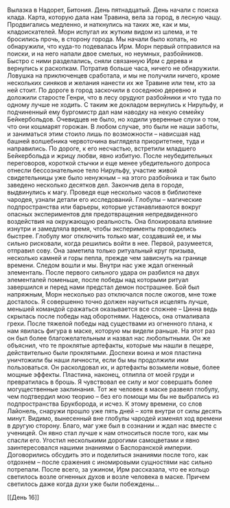 Вылазка в Надорет, Битония. День пятнадцатый.
День начали с поиска клада. Карта, которую дала нам Травина, вела за город, в лесную чащу. Продвигались медленно, и наткнулись на таких же, как и мы, кладоискателей. Морн испугал их жутким видом из шлема, и те бросились прочь, в сторону города. Мы начали было копать, но обнаружили, что куда-то подевалась Ирм. Морн первый отправился на поиски, и на него напали двое смелых, но неумных, разбойников. Быстро с ними разделались, сняли связанную Ирм с дерева и вернулись к раскопкам. Потратив больше часа, ничего не обнаружили. Ловушка на приключенцев сработала, и мы не получили ничего, кроме нескольких синяков и желания нанести их же Травине или тем, кто за ней стоит. По дороге в город заскочили в соседнюю деревню и доложили старосте Генри, что в лесу орудуют разбойники и что туда по одному лучше не ходить. С таким же докладом вернулись к Нирульфу, и подчиненный ему бургомистр дал нам наводку на некую семейку Бейкербольдов. Очевидцев не было, но ходили уверенные слухи о том, что они кошмарят горожан. В любом случае, это были не наши заботы, и заниматься этим стоило лишь по возможности – нависшая над башней волшебника червоточина выглядела приоритетнее, туда и направились. По дороге, к его несчастью, встретили младшего Бейкербольда и жрицу любви, явно избитую. После неубедительных переговоров, короткой стычки и еще менее убедительного допроса отнесли бессознательное тело Нирульфу, участие живой свидетельницы уже было ненужным – на этого разбойника и так было заведено несколько десятков дел. 
Закончив дела в городе, выдвинулись к магу. Проведя еще несколько часов в библиотеке чародея, узнали детали его исследований. Глобулы – магические подпространства или барьеры, которые устанавливаются вокруг опасных экспериментов для предотвращения непредвиденного воздействия на окружающую реальность. Она блокировала влияние изнутри и замедляла время, чтобы эксперименты проводились быстрее. Глобулу мог отключить только маг, создавший ее, и мы сильно рисковали, когда решились войти в нее. Первой, разумеется, отправил сову. Она заметила только ритуальный круг призыва, несколько камней и горы пепла, прежде чем зависнуть на границе времени. Следом вошли и мы. Внутри нас уже ждал огненный элементаль. После первого сильного удара он разбился на двух элементалей поменьше, после победы над которыми ритуал завершился и перед нами предстал демон пострашнее. Бой был напряжным, Морн несколько раз отключался после ожогов, мне тоже досталось. Я совершенно точно должен научиться исцелять лучше, меньшей командой сражаться оказывается все сложнее – Цинна ведь скрылась после победы над оборотнями. Надеюсь, она отмаливала грехи.
После тяжелой победы над существами из огненного плана, к нам явилась фигура в маске, которую мы видели раньше. На этот раз он был более благожелательным и назвал нас любопытными. Он же объяснил, что те проклятые артефакты, которые мы нашли в пещере, действительно были проклятыми. Доспехи воина и моя пластина уничтожили бы наши личности, если бы мы продолжили ими пользоваться. Он расколдовал их, и артефакты возымели новые, более мощные эффекты. Пластина, наконец, отлипла от моей груди и превратилась в брошь. Я чувствовал ее силу и мог совершать более могущественные заклинания. Тот же человек в маске развеял глобулу, чем подтвердил мою теорию – без его помощи мы бы не выбрались из подпространства Брукборода, и исчез. К этому времени, со слов Лайонель, снаружи прошло уже пять дней – хотя внутри от силы десять минут. Видимо, вынесенный вне глобулы чародей изменял ход времени в другую сторону. Благо, маг уже был в сознании и ждал нас вместе с ученицей. Он явно стал лучше к нам относиться после того, как мы спасли его. Угостил несколькими дорогими самоцветами и явно заинтересовался нашими знаниями о Баспоранской империи. Договорились обсудить это и поделиться знаниями после того, как отдохнем – после сражения с иномировыми сущностями нас сильно потрепали. После всего, за ужином, Ирм рассказала, что ее кольцо светилось возле огненных духов и возле человека в маске. Причем светилось даже когда духи уже были побеждены…

[[День 16]]